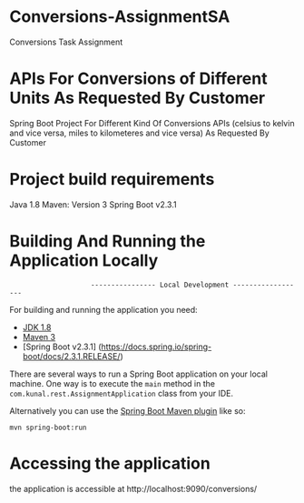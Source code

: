 # Conversions-AssignmentSA
Conversions Task Assignment

# APIs For Conversions of Different Units As Requested By Customer
Spring Boot Project For Different Kind Of Conversions APIs (celsius to kelvin and vice versa, miles to kilometeres and vice versa) As Requested By Customer

# Project build requirements
Java 1.8
Maven: Version 3
Spring Boot v2.3.1


# Building And Running the Application Locally
                        ---------------- Local Development ------------------
For building and running the application you need:

- [JDK 1.8](http://www.oracle.com/technetwork/java/javase/downloads/jdk8-downloads-2133151.html)
- [Maven 3](https://maven.apache.org)
- [Spring Boot v2.3.1] (https://docs.spring.io/spring-boot/docs/2.3.1.RELEASE/)

There are several ways to run a Spring Boot application on your local machine. One way is to execute the `main` method in the `com.kunal.rest.AssignmentApplication` class from your IDE.

Alternatively you can use the [Spring Boot Maven plugin](https://docs.spring.io/spring-boot/docs/current/reference/html/build-tool-plugins-maven-plugin.html) like so:

```shell
mvn spring-boot:run
```           
                        

# Accessing the application
the application is accessible at http://localhost:9090/conversions/
